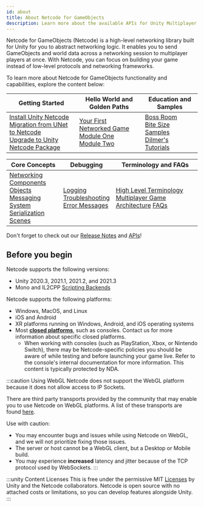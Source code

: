 ```yaml
---
id: about
title: About Netcode for GameObjects
description: Learn more about the available APIs for Unity Multiplayer Networking, including Netcode for GameObjects and Transport.
---
```


Netcode for GameObjects (Netcode) is a high-level networking library built for Unity for you to abstract networking logic. It enables you to send GameObjects and world data across a networking session to multiplayer players at once. With Netcode, you can focus on building your game instead of low-level protocols and networking frameworks.

To learn more about Netcode for GameObjects functionality and capabilities, explore the content below:

<div class="table-columns-plain" >

| Getting Started | Hello World and Golden Paths | Education and Samples |
| -- | -- | -- |
| [Install Unity Netcode](installation/installation.md)<br/>[Migration from UNet to Netcode](installation/migratingfromUNet.md)<br/>[Upgrade to Unity Netcode Package](installation/migratingfrommlapi.md) | [Your First Networked Game](tutorials/helloworld.md)<br/>[Module One](tutorials/goldenpath_series/gp_module_one.md)<br/>[Module Two](tutorials/goldenpath_series/gp_module_two.md)<br/>| [Boss Room](learn/bossroom/getting-started-boss-room.md)<br/>[Bite Size Samples](learn/bitesize-introduction.md)<br/>[Dilmer's Tutorials](learn/dilmer/dilmer-video.md) |

</div>

<div class="table-columns-plain" >

| Core Concepts | Debugging | Terminology and FAQs |
| -- | -- | -- |
| [Networking](basics/connection-approval.md)<br/>[Components](components/networkmanager.md)<br/>[Objects](basics/object-spawning.md)<br/>[Messaging System](advanced-topics/messaging-system.md)<br/>[Serialization](advanced-topics/serialization/serialization-intro.md)<br/>[Scenes](basics/scenemanagement/scene-management-overview.md) | [Logging](basics/logging.md)<br/>[Troubleshooting](troubleshooting/troubleshooting.md)<br/>[Error Messages](troubleshooting/error-messages.md) | [High Level Terminology](reference/glossary/high-level-terminology.md)<br/>[Multiplayer Game Architecture](learn/multiplayer_game_arch_intro.md) [FAQs](learn/faq.md) |

</div>

Don't forget to check out our [Release Notes](../releases/netcode/1-0-0.md) and [APIs](api/introduction.md)!

## Before you begin

Netcode supports the following versions:
* Unity 2020.3, 2021.1, 2021.2, and 2021.3
* Mono and IL2CPP [Scripting Backends](https://docs.unity3d.com/Manual/scripting-backends.html)

Netcode supports the following platforms:
* Windows, MacOS, and Linux
* iOS and Android
* XR platforms running on Windows, Android, and iOS operating systems
* Most [**closed platforms**](https://unity.com/platform-installation), such as consoles. Contact us for more information about specific closed platforms.
  * When working with consoles (such as PlayStation, Xbox, or Nintendo Switch), there may be Netcode-specific policies you should be aware of while testing and before launching your game live. Refer to the console's internal documentation for more information. This content is typically protected by NDA.

:::caution Using WebGL
Netcode does not support the WebGL platform because it does not allow access to IP Sockets.

There are third party transports provided by the community that may enable you to use Netcode on WebGL platforms. A list of these transports are found [here](https://github.com/Unity-Technologies/multiplayer-community-contributions#transports).

Use with caution:
* You may encounter bugs and issues while using Netcode on WebGL, and we will not prioritize fixing those issues.
* The server or host cannot be a WebGL client, but a Desktop or Mobile build.
* You may experience **increased** latency and jitter because of the TCP protocol used by WebSockets.
:::

:::unity Content Licenses
This is free under the permissive MIT [Licenses](/reference/license) by Unity and the Netcode collaborators. Netcode is open source with no attached costs or limitations, so you can develop features alongside Unity.
:::
